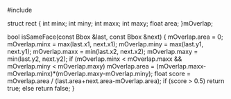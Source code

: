 #include<algorithm>

struct rect {
    int minx;
    int miny;
    int maxx;
    int maxy;
    float area;
}mOverlap;

bool isSameFace(const Bbox &last, const Bbox &next) {
    mOverlap.area = 0;
    mOverlap.minx = max(last.x1, next.x1);
    mOverlap.miny = max(last.y1, next.y1);
    mOverlap.maxx = min(last.x2, next.x2);
    mOverlap.maxy = min(last.y2, next.y2);
    if (mOverlap.minx < mOverlap.maxx && mOverlap.miny < mOverlap.maxy)
        mOverlap.area = (mOverlap.maxx-mOverlap.minx)*(mOverlap.maxy-mOverlap.miny);
    float score = mOverlap.area / (last.area+next.area-mOverlap.area);
    if (score > 0.5) return true;
    else return false;
}
